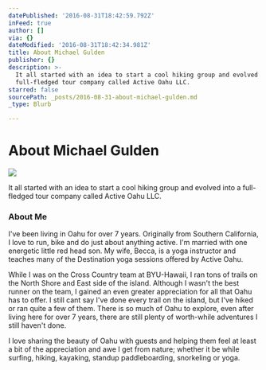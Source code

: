 ```yaml
---
datePublished: '2016-08-31T18:42:59.792Z'
inFeed: true
author: []
via: {}
dateModified: '2016-08-31T18:42:34.981Z'
title: About Michael Gulden
publisher: {}
description: >-
  It all started with an idea to start a cool hiking group and evolved into a
  full-fledged tour company called Active Oahu LLC.
starred: false
sourcePath: _posts/2016-08-31-about-michael-gulden.md
_type: Blurb

---
```

# About Michael Gulden
![](https://the-grid-user-content.s3-us-west-2.amazonaws.com/c2b512fe-900a-4b99-a57c-7857173838cd.jpg)

It all started with an idea to start a cool hiking group and evolved into a full-fledged tour company called Active Oahu LLC.

### About Me

I've been living in Oahu for over 7 years. Originally from Southern California, I love to run, bike and do just about anything active. I'm married with one energetic little red head son. My wife, Becca, is a yoga instructor and teaches many of the Destination yoga sessions offered by Active Oahu. 

While I was on the Cross Country team at BYU-Hawaii, I ran tons of trails on the North Shore and East side of the island. Although I wasn't the best runner on the team, I gained an even greater appreciation for all that Oahu has to offer. I still cant say I've done every trail on the island, but I've hiked or ran quite a few of them. There is so much of Oahu to explore, even after living here for over 7 years, there are still plenty of worth-while adventures I still haven't done.

I love sharing the beauty of Oahu with guests and helping them feel at least a bit of the appreciation and awe I get from nature; whether it be while surfing, hiking, kayaking, standup paddleboarding, snorkeling or yoga.